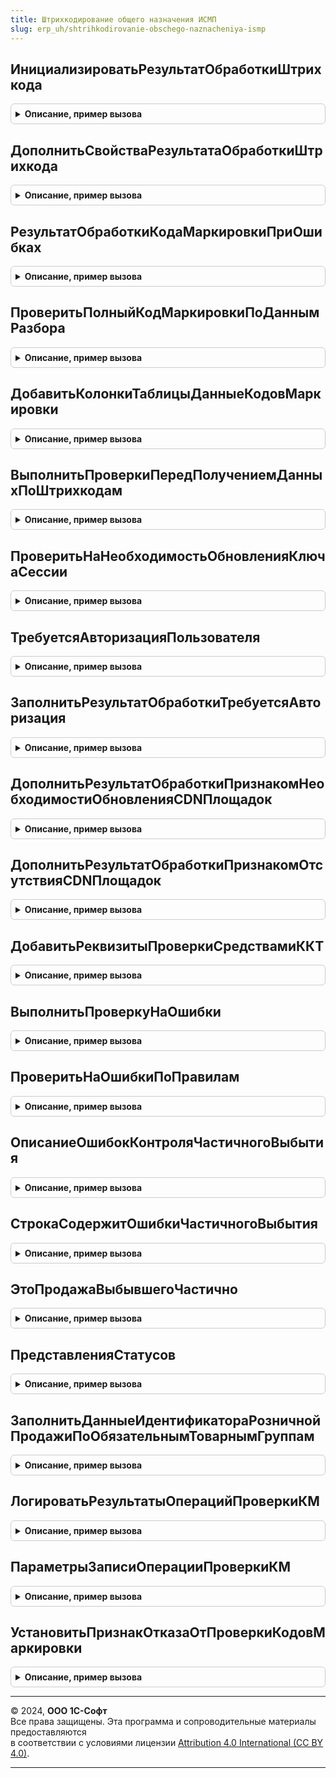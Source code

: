 ```yaml
---
title: Штрихкодирование общего назначения ИСМП
slug: erp_uh/shtrihkodirovanie-obschego-naznacheniya-ismp
---
```



## ИнициализироватьРезультатОбработкиШтрихкода
<details style="margin: 1em 0; padding: 0.5em; border: 1px solid #ccc; border-radius: 6px;">

<summary style="font-weight: bold; cursor: pointer;">Описание, пример вызова</summary>

```bsl

// Инициализирует структуру, которая описывает результат обработки штрихкодов. Состоит из базовых свойств
// (См. ШтрихкодированиеОбщегоНазначенияИС.ИнициализироватьРезультатОбработкиШтрихкода), дополненных специфичными свойствами
// (См. ДополнитьСвойстваРезультатаОбработкиШтрихкода).
//
// Параметры:
//  ДанныеШтрихкода - (См. ШтрихкодированиеОбщегоНазначенияИС.ИнициализироватьДанныеШтрихкода).
//  ПараметрыСканирования  - (См. ШтрихкодированиеОбщегоНазначенияИС.ПараметрыСканирования)
// Возвращаемое значение:
//  (См. ШтрихкодированиеОбщегоНазначенияИС.ИнициализироватьРезультатОбработкиШтрихкода).
Функция ИнициализироватьРезультатОбработкиШтрихкода(ДанныеШтрихкода = Неопределено, ПараметрыСканирования = Неопределено) Экспорт
```

Пример вызова
```bsl
Результат = ШтрихкодированиеОбщегоНазначенияИСМП.ИнициализироватьРезультатОбработкиШтрихкода(ДанныеШтрихкода, ПараметрыСканирования);
```
</details>

## ДополнитьСвойстваРезультатаОбработкиШтрихкода
<details style="margin: 1em 0; padding: 0.5em; border: 1px solid #ccc; border-radius: 6px;">

<summary style="font-weight: bold; cursor: pointer;">Описание, пример вызова</summary>

```bsl

// Дополняет свойства структуры результат обработки штрихкода специфичными свойствами, характерными для продукции ИС МП.
//
// Параметры:
//  РезультатОбработкиШтрихкода - (См. ШтрихкодированиеОбщегоНазначенияИС.ИнициализироватьРезультатОбработкиШтрихкода).
//  ДанныеШтрихкода - (См. ШтрихкодированиеОбщегоНазначенияИС.ИнициализироватьДанныеШтрихкода).
//  ПараметрыСканирования - (См. ШтрихкодированиеОбщегоНазначенияИСКлиент.ПараметрыСканирования).
Процедура ДополнитьСвойстваРезультатаОбработкиШтрихкода(РезультатОбработкиШтрихкода, ДанныеШтрихкода, ПараметрыСканирования) Экспорт
```

Пример вызова
```bsl
ШтрихкодированиеОбщегоНазначенияИСМП.ДополнитьСвойстваРезультатаОбработкиШтрихкода(РезультатОбработкиШтрихкода, ДанныеШтрихкода, ПараметрыСканирования) 
```
</details>

## РезультатОбработкиКодаМаркировкиПриОшибках
<details style="margin: 1em 0; padding: 0.5em; border: 1px solid #ccc; border-radius: 6px;">

<summary style="font-weight: bold; cursor: pointer;">Описание, пример вызова</summary>

```bsl

// Возвращает результат обработки штрихкода с описанием ошибки.
//
// Параметры:
//  ДанныеШтрихкода - (См. ШтрихкодированиеОбщегоНазначенияИС.ИнициализироватьДанныеШтрихкода).
//  ПараметрыСканирования - (См. ШтрихкодированиеОбщегоНазначенияИСКлиент.ПараметрыСканирования).
// Возвращаемое значение:
//  См. ИнициализироватьРезультатОбработкиШтрихкода
Функция РезультатОбработкиКодаМаркировкиПриОшибках(ДанныеШтрихкода, ПараметрыСканирования) Экспорт
```

Пример вызова
```bsl
Результат = ШтрихкодированиеОбщегоНазначенияИСМП.РезультатОбработкиКодаМаркировкиПриОшибках(ДанныеШтрихкода, ПараметрыСканирования) 
```
</details>

## ПроверитьПолныйКодМаркировкиПоДаннымРазбора
<details style="margin: 1em 0; padding: 0.5em; border: 1px solid #ccc; border-radius: 6px;">

<summary style="font-weight: bold; cursor: pointer;">Описание, пример вызова</summary>

```bsl

Процедура ПроверитьПолныйКодМаркировкиПоДаннымРазбора(ДанныеРазбора, СтрокаДанных, ПараметрыСканирования) Экспорт
```

Пример вызова
```bsl
ШтрихкодированиеОбщегоНазначенияИСМП.ПроверитьПолныйКодМаркировкиПоДаннымРазбора(ДанныеРазбора, СтрокаДанных, ПараметрыСканирования) 
```
</details>

## ДобавитьКолонкиТаблицыДанныеКодовМаркировки
<details style="margin: 1em 0; padding: 0.5em; border: 1px solid #ccc; border-radius: 6px;">

<summary style="font-weight: bold; cursor: pointer;">Описание, пример вызова</summary>

```bsl

Процедура ДобавитьКолонкиТаблицыДанныеКодовМаркировки(ДанныеПоШтрихкодам, ПараметрыСканирования = Неопределено, ДанныеКодовМаркировки = Неопределено) Экспорт
```

Пример вызова
```bsl
ШтрихкодированиеОбщегоНазначенияИСМП.ДобавитьКолонкиТаблицыДанныеКодовМаркировки(ДанныеПоШтрихкодам, ПараметрыСканирования, ДанныеКодовМаркировки);
```
</details>

## ВыполнитьПроверкиПередПолучениемДанныхПоШтрихкодам
<details style="margin: 1em 0; padding: 0.5em; border: 1px solid #ccc; border-radius: 6px;">

<summary style="font-weight: bold; cursor: pointer;">Описание, пример вызова</summary>

```bsl

// Первый этап проверок. Выполняется сразу после считывания штрихкода.
//
// Параметры:
//  ДанныеКодовМаркировки - См. ШтрихкодированиеОбщегоНазначенияИС.ИнициализацияДанныхПоШтрихкодам.
//  ПараметрыСканирования - См. ШтрихкодированиеОбщегоНазначенияИС.ПараметрыСканирования.
// Возвращаемое значение:
//  Соответствие из КлючИЗначение- В случае удачного прохождения проверок - возвращает пустое соответствие,
//           В случае выявления ошибок или необходимого уточнения информации - возвращает заполненное соответствие с указанием причины.
Функция ВыполнитьПроверкиПередПолучениемДанныхПоШтрихкодам(ДанныеКодовМаркировки, ПараметрыСканирования) Экспорт
```

Пример вызова
```bsl
Результат = ШтрихкодированиеОбщегоНазначенияИСМП.ВыполнитьПроверкиПередПолучениемДанныхПоШтрихкодам(ДанныеКодовМаркировки, ПараметрыСканирования) 
```
</details>

## ПроверитьНаНеобходимостьОбновленияКлючаСессии
<details style="margin: 1em 0; padding: 0.5em; border: 1px solid #ccc; border-radius: 6px;">

<summary style="font-weight: bold; cursor: pointer;">Описание, пример вызова</summary>

```bsl

// Выполняет проверку на необходимость выполнения авторизации пользователя.
//
// Параметры:
//  ДанныеПоШтрихкодам - (См. ШтрихкодированиеОбщегоНазначенияИС.ИнициализацияТаблицыДанныхКодовМаркировки).
//  ПараметрыСканирования - (См. ШтрихкодированиеОбщегоНазначенияИСКлиент.ПараметрыСканирования).
// Возвращаемое значение:
//  Соответствие из КлючИЗначение:
//		Ключ - Строка - Код маркировки
//		Значение - (См. ШтрихкодированиеОбщегоНазначенияИС.ИнициализироватьРезультатОбработкиШтрихкода).
Функция ПроверитьНаНеобходимостьОбновленияКлючаСессии(ДанныеПоШтрихкодам, ПараметрыСканирования) Экспорт
```

Пример вызова
```bsl
Результат = ШтрихкодированиеОбщегоНазначенияИСМП.ПроверитьНаНеобходимостьОбновленияКлючаСессии(ДанныеПоШтрихкодам, ПараметрыСканирования) 
```
</details>

## ТребуетсяАвторизацияПользователя
<details style="margin: 1em 0; padding: 0.5em; border: 1px solid #ccc; border-radius: 6px;">

<summary style="font-weight: bold; cursor: pointer;">Описание, пример вызова</summary>

```bsl

// Проверяет необходимость авторизации пользователя на сервере ИС МП.
//
// Параметры:
//  ПараметрыСканирования - (См. ШтрихкодированиеОбщегоНазначенияИСКлиент.ПараметрыСканирования).
// Возвращаемое значение:
//  Булево - Истина, если требуется авторизация.
Функция ТребуетсяАвторизацияПользователя(ПараметрыСканирования) Экспорт
```

Пример вызова
```bsl
Результат = ШтрихкодированиеОбщегоНазначенияИСМП.ТребуетсяАвторизацияПользователя(ПараметрыСканирования) 
```
</details>

## ЗаполнитьРезультатОбработкиТребуетсяАвторизация
<details style="margin: 1em 0; padding: 0.5em; border: 1px solid #ccc; border-radius: 6px;">

<summary style="font-weight: bold; cursor: pointer;">Описание, пример вызова</summary>

```bsl

// Заполняет результат обработки, который информирует о необходимости выполнения авторизации ИС МП.
//
// Параметры:
//  РезультатОбработкиШтрихкода - (См. ШтрихкодированиеОбщегоНазначенияИС.ИнициализироватьРезультатОбработкиШтрихкода).
//  ПараметрыСканирования - (См. ШтрихкодированиеОбщегоНазначенияИСКлиент.ПараметрыСканирования).
//  РозничныйТокен - Булево - признак необходимости розничного токена продажи
Процедура ЗаполнитьРезультатОбработкиТребуетсяАвторизация(РезультатОбработкиШтрихкода, ПараметрыСканирования, РозничныйТокен  = Ложь) Экспорт
```

Пример вызова
```bsl
ШтрихкодированиеОбщегоНазначенияИСМП.ЗаполнитьРезультатОбработкиТребуетсяАвторизация(РезультатОбработкиШтрихкода, ПараметрыСканирования, РозничныйТокен);
```
</details>

## ДополнитьРезультатОбработкиПризнакомНеобходимостиОбновленияCDNПлощадок
<details style="margin: 1em 0; padding: 0.5em; border: 1px solid #ccc; border-radius: 6px;">

<summary style="font-weight: bold; cursor: pointer;">Описание, пример вызова</summary>

```bsl

// Заполняет результат обработки, который информирует о необходимости актуализации списка CDN-площадок
//
// Параметры:
//  РезультатОбработкиШтрихкода - См. ШтрихкодированиеОбщегоНазначенияИС.ИнициализироватьРезультатОбработкиШтрихкода
//  ДанныеПоШтрихкодам - См. ШтрихкодированиеОбщегоНазначенияИС.ИнициализацияДанныхПоШтрихкодам
Процедура ДополнитьРезультатОбработкиПризнакомНеобходимостиОбновленияCDNПлощадок(РезультатОбработкиШтрихкода, ДанныеПоШтрихкодам) Экспорт
```

Пример вызова
```bsl
ШтрихкодированиеОбщегоНазначенияИСМП.ДополнитьРезультатОбработкиПризнакомНеобходимостиОбновленияCDNПлощадок(РезультатОбработкиШтрихкода, ДанныеПоШтрихкодам) 
```
</details>

## ДополнитьРезультатОбработкиПризнакомОтсутствияCDNПлощадок
<details style="margin: 1em 0; padding: 0.5em; border: 1px solid #ccc; border-radius: 6px;">

<summary style="font-weight: bold; cursor: pointer;">Описание, пример вызова</summary>

```bsl

// Заполняет результат обработки, который информирует об отсутствии CDN-площадок
//
// Параметры:
//  РезультатОбработкиШтрихкода - См. ШтрихкодированиеОбщегоНазначенияИС.ИнициализироватьРезультатОбработкиШтрихкода
//  ДанныеПоШтрихкодам - См. ШтрихкодированиеОбщегоНазначенияИС.ИнициализацияДанныхПоШтрихкодам
Процедура ДополнитьРезультатОбработкиПризнакомОтсутствияCDNПлощадок(РезультатОбработкиШтрихкода, ДанныеПоШтрихкодам) Экспорт
```

Пример вызова
```bsl
ШтрихкодированиеОбщегоНазначенияИСМП.ДополнитьРезультатОбработкиПризнакомОтсутствияCDNПлощадок(РезультатОбработкиШтрихкода, ДанныеПоШтрихкодам) 
```
</details>

## ДобавитьРеквизитыПроверкиСредствамиККТ
<details style="margin: 1em 0; padding: 0.5em; border: 1px solid #ccc; border-radius: 6px;">

<summary style="font-weight: bold; cursor: pointer;">Описание, пример вызова</summary>

```bsl

// Добавляет реквизиты проверки средствами ККТ при встраивании проверки непосредственно в форму РМК не используя отдельную форму ожидания ККТ.
//
// Параметры:
//  Форма - ФормаКлиентскогоПриложения - Форма РМК
//  ДобавляемыеРеквизиты - Массив из РеквизитФормы - Реквизиты, которые будут добавлены на форму.
Процедура ДобавитьРеквизитыПроверкиСредствамиККТ(Форма, ДобавляемыеРеквизиты) Экспорт
```

Пример вызова
```bsl
ШтрихкодированиеОбщегоНазначенияИСМП.ДобавитьРеквизитыПроверкиСредствамиККТ(Форма, ДобавляемыеРеквизиты) 
```
</details>

## ВыполнитьПроверкуНаОшибки
<details style="margin: 1em 0; padding: 0.5em; border: 1px solid #ccc; border-radius: 6px;">

<summary style="font-weight: bold; cursor: pointer;">Описание, пример вызова</summary>

```bsl

// Выполняет поиск ошибок в данных по штрихкодам.
//
// Параметры:
//  ДанныеПоШтрихкодам - (См. ШтрихкодированиеОбщегоНазначенияИС.ИнициализацияДанныхПоШтрихкодам).
//  ПараметрыСканирования - (См. ШтрихкодированиеОбщегоНазначенияИСКлиент.ПараметрыСканирования).
//  ЕстьОшибки - Булево - Истина, если выявлена ошибка.
Процедура ВыполнитьПроверкуНаОшибки(ДанныеПоШтрихкодам, ПараметрыСканирования, ЕстьОшибки) Экспорт
```

Пример вызова
```bsl
ШтрихкодированиеОбщегоНазначенияИСМП.ВыполнитьПроверкуНаОшибки(ДанныеПоШтрихкодам, ПараметрыСканирования, ЕстьОшибки) 
```
</details>

## ПроверитьНаОшибкиПоПравилам
<details style="margin: 1em 0; padding: 0.5em; border: 1px solid #ccc; border-radius: 6px;">

<summary style="font-weight: bold; cursor: pointer;">Описание, пример вызова</summary>

```bsl

// Выполняет проверку на ошибки по заданным правилам.
//
// Параметры:
//  ДанныеПоШтрихкодам - См. ШтрихкодированиеОбщегоНазначенияИС.ИнициализацияДанныхПоШтрихкодам
//  ПравилаПроверкиНаОшибки - Структура - доступные правила проверки на ошибки:
//   * КонтрольСерий - Массив - Коллекция строк, где были выявлены ошибки по контролю серий.
//   * КонтрольСтатусов - Массив - Массив структур:
//     * СтрокиСОшибками - Массив - Коллекция строк, где были выявлены ошибки по контролю статусов.
//     * ДоступныеСтатусы - Массив из ПеречислениеСсылка.СтатусыКодовМаркировкиИСМП - Доступные статусы
//  ПараметрыСканирования - См. ШтрихкодированиеОбщегоНазначенияИСКлиент.ПараметрыСканирования
//  ЕстьОшибки - Булево - Истина, если найдена ошибка.
Процедура ПроверитьНаОшибкиПоПравилам(ДанныеПоШтрихкодам, ПравилаПроверкиНаОшибки, ПараметрыСканирования, ЕстьОшибки) Экспорт
```

Пример вызова
```bsl
ШтрихкодированиеОбщегоНазначенияИСМП.ПроверитьНаОшибкиПоПравилам(ДанныеПоШтрихкодам, ПравилаПроверкиНаОшибки, ПараметрыСканирования, ЕстьОшибки));
```
</details>

## ОписаниеОшибокКонтроляЧастичногоВыбытия
<details style="margin: 1em 0; padding: 0.5em; border: 1px solid #ccc; border-radius: 6px;">

<summary style="font-weight: bold; cursor: pointer;">Описание, пример вызова</summary>

```bsl

Процедура ОписаниеОшибокКонтроляЧастичногоВыбытия(ПравилаПроверкиНаОшибки, ПараметрыСканирования, ОбработкаСтрокиТаблицы = Ложь) Экспорт
```

Пример вызова
```bsl
ШтрихкодированиеОбщегоНазначенияИСМП.ОписаниеОшибокКонтроляЧастичногоВыбытия(ПравилаПроверкиНаОшибки, ПараметрыСканирования, ОбработкаСтрокиТаблицы);
```
</details>

## СтрокаСодержитОшибкиЧастичногоВыбытия
<details style="margin: 1em 0; padding: 0.5em; border: 1px solid #ccc; border-radius: 6px;">

<summary style="font-weight: bold; cursor: pointer;">Описание, пример вызова</summary>

```bsl

Функция СтрокаСодержитОшибкиЧастичногоВыбытия(СтрокаДанных, ПараметрыСканирования, ПравилаПроверкиНаОшибки, КэшМаркируемойПродукции) Экспорт
```

Пример вызова
```bsl
Результат = ШтрихкодированиеОбщегоНазначенияИСМП.СтрокаСодержитОшибкиЧастичногоВыбытия(СтрокаДанных, ПараметрыСканирования, ПравилаПроверкиНаОшибки, КэшМаркируемойПродукции) 
```
</details>

## ЭтоПродажаВыбывшегоЧастично
<details style="margin: 1em 0; padding: 0.5em; border: 1px solid #ccc; border-radius: 6px;">

<summary style="font-weight: bold; cursor: pointer;">Описание, пример вызова</summary>

```bsl

Функция ЭтоПродажаВыбывшегоЧастично(СтрокаДанных, ПараметрыСканирования, ДопустимыеСтатусы) Экспорт
```

Пример вызова
```bsl
Результат = ШтрихкодированиеОбщегоНазначенияИСМП.ЭтоПродажаВыбывшегоЧастично(СтрокаДанных, ПараметрыСканирования, ДопустимыеСтатусы) 
```
</details>

## ПредставленияСтатусов
<details style="margin: 1em 0; padding: 0.5em; border: 1px solid #ccc; border-radius: 6px;">

<summary style="font-weight: bold; cursor: pointer;">Описание, пример вызова</summary>

```bsl

// Возвращает соответствие статусов их представлениям.
//
// Возвращаемое значение:
//  Соответствие из КлючИЗначение - статусы и их представления:
//		* Ключ - ПеречислениеСсылка.СтатусыКодовМаркировкиИСМП, ПеречислениеСсылка.СтатусыКодовМаркировкиМОТП - значение перечисления
//		* Значение - Строка - представление значения перечисления
Функция ПредставленияСтатусов() Экспорт
```

Пример вызова
```bsl
Результат = ШтрихкодированиеОбщегоНазначенияИСМП.ПредставленияСтатусов() 
```
</details>

## ЗаполнитьДанныеИдентификатораРозничнойПродажиПоОбязательнымТоварнымГруппам
<details style="margin: 1em 0; padding: 0.5em; border: 1px solid #ccc; border-radius: 6px;">

<summary style="font-weight: bold; cursor: pointer;">Описание, пример вызова</summary>

```bsl

Процедура ЗаполнитьДанныеИдентификатораРозничнойПродажиПоОбязательнымТоварнымГруппам(ДанныеПоШтрихкодам, ПараметрыСканирования) Экспорт
```

Пример вызова
```bsl
ШтрихкодированиеОбщегоНазначенияИСМП.ЗаполнитьДанныеИдентификатораРозничнойПродажиПоОбязательнымТоварнымГруппам(ДанныеПоШтрихкодам, ПараметрыСканирования) 
```
</details>

## ЛогироватьРезультатыОперацийПроверкиКМ
<details style="margin: 1em 0; padding: 0.5em; border: 1px solid #ccc; border-radius: 6px;">

<summary style="font-weight: bold; cursor: pointer;">Описание, пример вызова</summary>

```bsl

// Логирование запросов разрешительного режима с учетом проверки наличия нужной версии БПО
// Если есть нужная версия БПО, то логируется в РС ОперацииПроверкиКМ, иначе - в Журнал регистрации
//
// Параметры:
//  ДанныеДляЛогирования - Массив из см. ПараметрыЗаписиОперацииПроверкиКМ
//
Процедура ЛогироватьРезультатыОперацийПроверкиКМ(ДанныеДляЛогирования) Экспорт
```

Пример вызова
```bsl
ШтрихкодированиеОбщегоНазначенияИСМП.ЛогироватьРезультатыОперацийПроверкиКМ(ДанныеДляЛогирования) 
```
</details>

## ПараметрыЗаписиОперацииПроверкиКМ
<details style="margin: 1em 0; padding: 0.5em; border: 1px solid #ccc; border-radius: 6px;">

<summary style="font-weight: bold; cursor: pointer;">Описание, пример вызова</summary>

```bsl

// Возвращает структуру для формирования записи в журнале логирования операций проверки кода маркировки
//
// Возвращаемое значение:
//   Структура:
//     * Наименование - Строка - наименование товара
//     * КонтрольнаяМарка - Строка - контрольная марка в виде Base64
//     * ЗапросРазрешенияПродажиКМ - Булево - Номенклатура подлежит обязательному контролю
//     * АдресСервераЗапросаРазрешения - Строка - адрес сервера где выполняется запрос разрешения
//     * ТекстЗапросаРазрешения - Строка - текст запроса для получения разрешения
//     * КодОтветаРазрешения - Строка - код ответа который получен от удаленного сервера, если код не задан, а значение флага
//                           ЗапросРазрешенияПродажиКМ установлено в Истина, тогда код будет содержать текст Таймаут
//     * РезультатЗапросаРазрешения - Строка - JSON - строка, ответ от удаленного сервера ГИС МТ
//     * ИдентификаторЗапросаРазрешения - Строка - идентификатор запроса полученного разрешения
//     * ВремяЗапросаРазрешения - Строка, Дата, Неопределено - таймштамп полученный с удаленого сервера
//     * НормализованныйШтрихкод - Строка - нормализованный ШК
//
Функция ПараметрыЗаписиОперацииПроверкиКМ() Экспорт
```

Пример вызова
```bsl
Результат = ШтрихкодированиеОбщегоНазначенияИСМП.ПараметрыЗаписиОперацииПроверкиКМ() 
```
</details>

## УстановитьПризнакОтказаОтПроверкиКодовМаркировки
<details style="margin: 1em 0; padding: 0.5em; border: 1px solid #ccc; border-radius: 6px;">

<summary style="font-weight: bold; cursor: pointer;">Описание, пример вызова</summary>

```bsl

Процедура УстановитьПризнакОтказаОтПроверкиКодовМаркировки(ДанныеПоШтрихкодам, ПараметрыСканирования) Экспорт
```

Пример вызова
```bsl
ШтрихкодированиеОбщегоНазначенияИСМП.УстановитьПризнакОтказаОтПроверкиКодовМаркировки(ДанныеПоШтрихкодам, ПараметрыСканирования) 
```
</details>

---

© 2024, **ООО 1С-Софт**  
Все права защищены. Эта программа и сопроводительные материалы предоставляются  
в соответствии с условиями лицензии [Attribution 4.0 International (CC BY 4.0)](https://creativecommons.org/licenses/by/4.0/legalcode).

---
